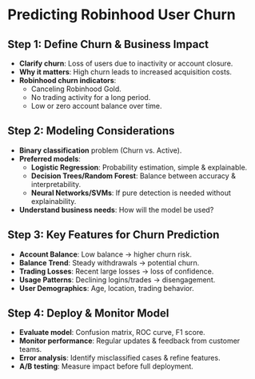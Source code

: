 # Predicting Robinhood User Churn

## Step 1: Define Churn & Business Impact
- **Clarify churn**: Loss of users due to inactivity or account closure.
- **Why it matters**: High churn leads to increased acquisition costs.
- **Robinhood churn indicators**:
  - Canceling Robinhood Gold.
  - No trading activity for a long period.
  - Low or zero account balance over time.

## Step 2: Modeling Considerations
- **Binary classification** problem (Churn vs. Active).
- **Preferred models**:
  - **Logistic Regression**: Probability estimation, simple & explainable.
  - **Decision Trees/Random Forest**: Balance between accuracy & interpretability.
  - **Neural Networks/SVMs**: If pure detection is needed without explainability.
- **Understand business needs**: How will the model be used?

## Step 3: Key Features for Churn Prediction
- **Account Balance**: Low balance → higher churn risk.
- **Balance Trend**: Steady withdrawals → potential churn.
- **Trading Losses**: Recent large losses → loss of confidence.
- **Usage Patterns**: Declining logins/trades → disengagement.
- **User Demographics**: Age, location, trading behavior.

## Step 4: Deploy & Monitor Model
- **Evaluate model**: Confusion matrix, ROC curve, F1 score.
- **Monitor performance**: Regular updates & feedback from customer teams.
- **Error analysis**: Identify misclassified cases & refine features.
- **A/B testing**: Measure impact before full deployment.
